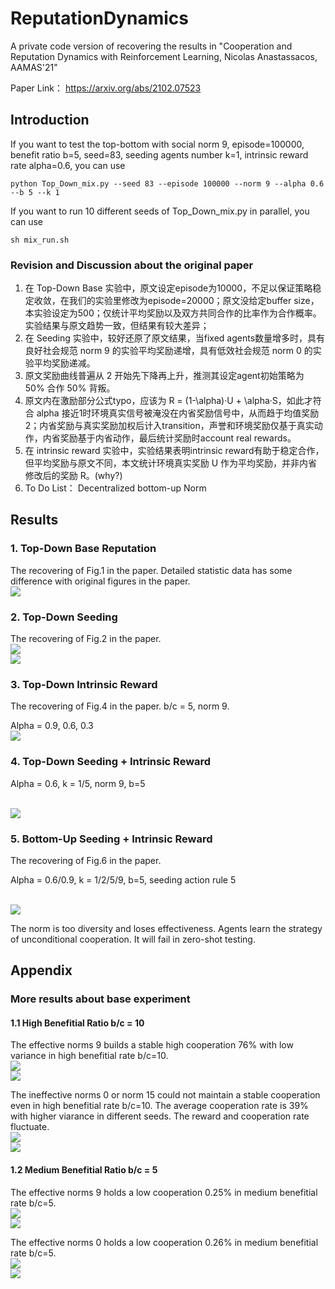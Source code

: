 # ReputationDynamics
A private code version of recovering the results in "Cooperation and Reputation Dynamics with Reinforcement Learning, Nicolas Anastassacos, AAMAS'21" 

Paper Link： https://arxiv.org/abs/2102.07523

## Introduction


If you want to test the top-bottom with social norm 9, episode=100000, benefit ratio b=5, seed=83, seeding agents number k=1, intrinsic reward rate alpha=0.6, you can use 

`python Top_Down_mix.py --seed 83 --episode 100000 --norm 9 --alpha 0.6 --b 5 --k 1`

If you want to run 10 different seeds of Top_Down_mix.py in parallel, you can use

`sh mix_run.sh`

### Revision and Discussion about the original paper

1. 在 Top-Down Base 实验中，原文设定episode为10000，不足以保证策略稳定收敛，在我们的实验里修改为episode=20000；原文没给定buffer size，本实验设定为500；仅统计平均奖励以及双方共同合作的比率作为合作概率。实验结果与原文趋势一致，但结果有较大差异；
2. 在 Seeding 实验中，较好还原了原文结果，当fixed agents数量增多时，具有良好社会规范 norm 9 的实验平均奖励递增，具有低效社会规范 norm 0 的实验平均奖励递减。
3. 原文奖励曲线普遍从 2 开始先下降再上升，推测其设定agent初始策略为 50% 合作 50% 背叛。
4. 原文内在激励部分公式typo，应该为 R = (1-\alpha)·U + \alpha·S，如此才符合 alpha 接近1时环境真实信号被淹没在内省奖励信号中，从而趋于均值奖励2；内省奖励与真实奖励加权后计入transition，声誉和环境奖励仅基于真实动作，内省奖励基于内省动作，最后统计奖励时account real rewards。
5. 在 intrinsic reward 实验中，实验结果表明intrinsic reward有助于稳定合作，但平均奖励与原文不同，本文统计环境真实奖励 U 作为平均奖励，并非内省修改后的奖励 R。(why?)
6. To Do List： Decentralized bottom-up Norm 


## Results
### 1. Top-Down Base Reputation
The recovering of Fig.1 in the paper. Detailed statistic data has some difference with original figures in the paper.
 <br/><img src='/results/base/Average_cooperation_rate_in_b_2_5_10.png'>

### 2. Top-Down Seeding
The recovering of Fig.2 in the paper. 
 <br/><img src='/results/seeding/cooperation_rate_summary.png'>
 <br/><img src='/results/seeding/seeding_agents_to_promote_cooperation.png'>
 

### 3. Top-Down Intrinsic Reward
The recovering of Fig.4 in the paper. b/c = 5, norm 9.

Alpha = 0.9, 0.6, 0.3
 <br/><img src='/results/intrinsic/alpha_sum.png'>



### 4. Top-Down Seeding + Intrinsic Reward

Alpha = 0.6, k = 1/5, norm 9, b=5

 <br/><img src='/results/mix/alpha_and_seeding.png'>


### 5. Bottom-Up Seeding + Intrinsic Reward
The recovering of Fig.6 in the paper. 

Alpha = 0.6/0.9, k = 1/2/5/9, b=5, seeding action rule 5

 <br/><img src='/results/bottomup/60alpha_10seeding.png'>

 The norm is too diversity and loses effectiveness. Agents learn the strategy of unconditional cooperation. It will fail in zero-shot testing.

## Appendix
### More results about base experiment
#### 1.1 High Benefitial Ratio b/c = 10
The effective norms 9 builds a stable high cooperation 76% with low variance in high benefitial rate b/c=10. 
 <br/><img src='/results/base/norm9_b10/norm9_b10_Rate_20seeds_epi20000.png'>
 <br/><img src='/results/base/norm9_b10/norm9_b10_seed12810_Results_epi20000.png'>


The ineffective norms 0 or norm 15 could not maintain a stable cooperation even in high benefitial rate b/c=10. The average cooperation rate is 39% with higher viarance in different seeds. The reward and cooperation rate fluctuate.
 <br/><img src='/results/base/norm0_b10/norm0_b10_Rate_20seeds_epi20000.png'>
 <br/><img src='/results/base/norm0_b10/norm0_b10_seed10887_Results_epi20000.png'>

#### 1.2 Medium Benefitial Ratio b/c = 5
The effective norms 9 holds a low cooperation 0.25% in medium benefitial rate b/c=5. 
 <br/><img src='/results/base/norm9_b5/norm9_b5_Rate_20seeds_epi20000.png'>
 <br/><img src='/results/base/norm9_b5/norm9_b5_seed8371_Results_epi20000.png'>


The effective norms 0 holds a low cooperation 0.26% in medium benefitial rate b/c=5. 
 <br/><img src='/results/base/norm0_b5/norm0_b5_Rate_20seeds_epi20000.png'>
 <br/><img src='/results/base/norm0_b5/norm0_b5_seed6096_Results_epi20000.png'>

